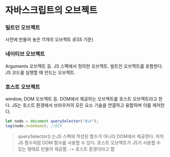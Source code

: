 # 자바스크립트의 오브젝트

### 빌트인 오브젝트

사전에 만들어 놓은 11개의 오브젝트 (ES5 기준)

### 네이티브 오브젝트

Arguments 오브젝트 등. JS 스펙에서 정의한 오브젝트. 빌트인 오브젝트를 포함한다. JS 코드를 실행할 때 만드는 오브젝트.

### 호스트 오브젝트

window, DOM 오브젝트 등. DOM에서 제공하는 오브젝트를 호스트 오브젝트라고 한다. JS는 호스트 환경에서 브라우저의 모든 요소 기술을 연결하고 융합하며 이를 제어한다.

```jsx
let node = document.querySelector("div");
log(node.nodeName); //DIV
```

> querySelector() 는JS 스펙에 작성된 함수가 아니라 DOM에서 제공한다. 마치 JS 함수처럼 DOM 함수를 사용할 수 있다. 호스트 오브젝트가 JS가 사용할 수 있는 형태로 만들어 제공함. -> 호스트 환경이라고 함
>